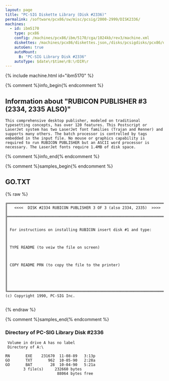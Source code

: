```yaml
---
layout: page
title: "PC-SIG Diskette Library (Disk #2336)"
permalink: /software/pcx86/sw/misc/pcsig/2000-2999/DISK2336/
machines:
  - id: ibm5170
    type: pcx86
    config: /machines/pcx86/ibm/5170/cga/1024kb/rev3/machine.xml
    diskettes: /machines/pcx86/diskettes.json,/disks/pcsigdisks/pcx86/diskettes.json
    autoGen: true
    autoMount:
      B: "PC-SIG Library Disk #2336"
    autoType: $date\r$time\rB:\rDIR\r
---
```


{% include machine.html id="ibm5170" %}

{% comment %}info_begin{% endcomment %}

## Information about "RUBICON PUBLISHER #3 (2334, 2335 ALSO)"

    This comprehensive desktop publisher, modeled on traditional
    typesetting concepts, has over 120 features. This Postscript or
    LaserJet system has two LaserJet font families (Trajan and Renner) and
    supports many others. The batch processor is controlled by tags
    embedded in the input file. No mouse or graphics capability is
    required to run RUBICON PUBLISHER but an ASCII word processor is
    necessary. The LaserJet fonts require 1.4MB of disk space.
{% comment %}info_end{% endcomment %}

{% comment %}samples_begin{% endcomment %}

## GO.TXT

{% raw %}
```
╔═════════════════════════════════════════════════════════════════════════╗
║   <<<<  DISK #2334 RUBICON PUBLISHER 3 OF 3 (also 2334, 2335)  >>>>     ║
╠═════════════════════════════════════════════════════════════════════════╣
║                                                                         ║
║ For instructions on installing RUBICON insert disk #1 and type:         ║
║                                                                         ║
║ TYPE README (to veiw the file on screen)                                ║
║                                                                         ║
║ COPY README PRN (to copy the file to the printer)                       ║
║                                                                         ║
║                                                                         ║
╚═════════════════════════════════════════════════════════════════════════╝
(c) Copyright 1990, PC-SIG Inc.


```
{% endraw %}

{% comment %}samples_end{% endcomment %}

### Directory of PC-SIG Library Disk #2336

     Volume in drive A has no label
     Directory of A:\

    RN       EXE    231670  11-08-89   3:13p
    GO       TXT       962  10-05-90   2:28a
    GO       BAT        28  10-04-90   5:21a
            3 file(s)     232660 bytes
                           88064 bytes free
